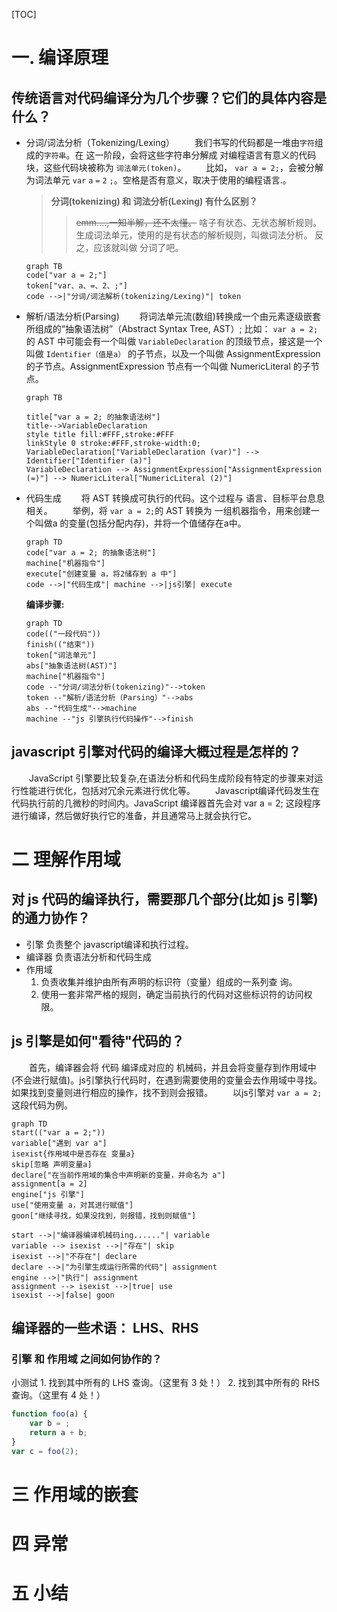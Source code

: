 [TOC]

# 一. 编译原理
## 传统语言对代码编译分为几个步骤？它们的具体内容是什么？
- 分词/词法分析（Tokenizing/Lexing）
    &emsp;&emsp;我们书写的代码都是一堆由`字符`组成的`字符串`。在 这一阶段，会将这些字符串分解成 对编程语言有意义的代码块，这些代码块被称为 `词法单元(token)`。
    &emsp;&emsp;比如， `var a = 2;`，会被分解为词法单元 `var` `a` `=` `2` `;`。空格是否有意义，取决于使用的编程语言.。      
    > **分词(tokenizing) 和 词法分析(Lexing) 有什么区别？**
    >>~~emm....,一知半解，还不太懂。~~ 
    啥子有状态、无状态解析规则。
    生成词法单元，使用的是有状态的解析规则，叫做词法分析。
    反之，应该就叫做 分词了吧。

    ```mermaid
    graph TB
    code["var a = 2;"]
    token["var、a、=、2、;"]
    code -->|"分词/词法解析(tokenizing/Lexing)"| token
    ```
- 解析/语法分析(Parsing)
    &emsp;&emsp;将词法单元流(数组)转换成一个由元素逐级嵌套所组成的“抽象语法树”（Abstract Syntax Tree, AST）;
    比如： `var a = 2;` 的 AST 中可能会有一个叫做 `VariableDeclaration` 的顶级节点，接这是一个叫做 `Identifier（值是a）` 的子节点，以及一个叫做 AssignmentExpression 的子节点。AssignmentExpression 节点有一个叫做 NumericLiteral 的子节点。

    ```mermaid
    graph TB

    title["var a = 2; 的抽象语法树"]
    title-->VariableDeclaration
    style title fill:#FFF,stroke:#FFF
    linkStyle 0 stroke:#FFF,stroke-width:0;
    VariableDeclaration["VariableDeclaration (var)"] --> Identifier["Identifier (a)"]
    VariableDeclaration --> AssignmentExpression["AssignmentExpression (=)"] --> NumericLiteral["NumericLiteral (2)"]
    ```
- 代码生成
    &emsp;&emsp;将 AST 转换成可执行的代码。这个过程与 语言、目标平台息息相关。
    &emsp;&emsp;举例，将 `var a = 2;`的 AST 转换为 一组机器指令，用来创建一个叫做a 的变量(包括分配内存)，并将一个值储存在a中。
    ```mermaid
    graph TD
    code["var a = 2; 的抽象语法树"]
    machine["机器指令"]
    execute["创建变量 a，将2储存到 a 中"]
    code -->|"代码生成"| machine -->|js引擎| execute
    ```

    **编译步骤:**
    ```mermaid
    graph TD
    code(("一段代码"))
    finish(("结束"))
    token["词法单元"]
    abs["抽象语法树(AST)"]
    machine["机器指令"]
    code --"分词/词法分析(tokenizing)"-->token
    token --"解析/语法分析（Parsing）"-->abs
    abs --"代码生成"-->machine
    machine --"js 引擎执行代码操作"-->finish
    ```    

## javascript 引擎对代码的编译大概过程是怎样的？
&emsp;&emsp;JavaScript 引擎要比较复杂,在语法分析和代码生成阶段有特定的步骤来对运行性能进行优化，包括对冗余元素进行优化等。
&emsp;&emsp;Javascript编译代码发生在代码执行前的几微秒的时间内。JavaScript 编译器首先会对 var a = 2; 这段程序进行编译，然后做好执行它的准备，并且通常马上就会执行它。
# 二 理解作用域
## 对 js 代码的编译执行，需要那几个部分(比如 js 引擎)的通力协作？
- 引擎
    负责整个 javascript编译和执行过程。
- 编译器
    负责语法分析和代码生成
- 作用域
    1. 负责收集并维护由所有声明的标识符（变量）组成的一系列查
询。
    2. 使用一套非常严格的规则，确定当前执行的代码对这些标识符的访问权限。
## js 引擎是如何"看待"代码的？
&emsp;&emsp;首先，编译器会将 代码 编译成对应的 机械码，并且会将变量存到作用域中(不会进行赋值)。js引擎执行代码时，在遇到需要使用的变量会去作用域中寻找。如果找到变量则进行相应的操作，找不到则会报错。
&emsp;&emsp;以js引擎对 `var a = 2;` 这段代码为例。
```mermaid
graph TD
start(("var a = 2;"))
variable["遇到 var a"]
isexist{作用域中是否存在 变量a}
skip[忽略 声明变量a]
declare["在当前作用域的集合中声明新的变量，并命名为 a"]
assignment[a = 2]
engine["js 引擎"]
use["使用变量 a，对其进行赋值"]
goon["继续寻找，如果没找到，则报错，找到则赋值"]

start -->|"编译器编译机械码ing......"| variable
variable --> isexist -->|"存在"| skip
isexist -->|"不存在"| declare
declare -->|"为引擎生成运行所需的代码"| assignment
engine -->|"执行"| assignment
assignment --> isexist -->|true| use
isexist -->|false| goon
```
## 编译器的一些术语： LHS、RHS

### 引擎 和 作用域 之间如何协作的？

小测试
1\. 找到其中所有的 LHS 查询。（这里有 3 处！）
2\. 找到其中所有的 RHS 查询。（这里有 4 处！）
```js
function foo(a) {
    var b = ;
    return a + b;
}
var c = foo(2);
```

# 三 作用域的嵌套

# 四 异常

# 五 小结
